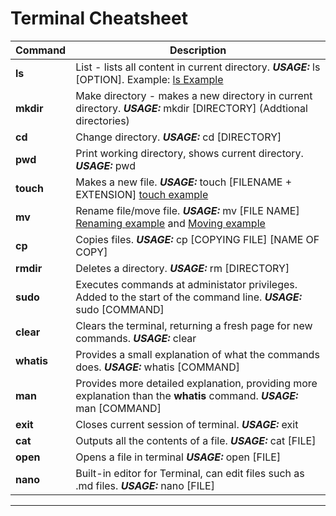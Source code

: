 # Terminal Cheatsheet

| Command | Description |
| ----------- | ----------- |
| **ls** | List - lists all content in current directory. ***USAGE:*** ls [OPTION]. Example: [ls Example](https://i.imgur.com/5Y7UgkH.png)|
| **mkdir** | Make directory - makes a new directory in current directory. ***USAGE:*** mkdir [DIRECTORY] (Addtional directories)|
| **cd** | Change directory. ***USAGE:*** cd [DIRECTORY]|
| **pwd** | Print working directory, shows current directory. ***USAGE:*** pwd|
| **touch** | Makes a new file. ***USAGE:*** touch [FILENAME + EXTENSION] [touch example](https://i.imgur.com/AO3MSnq.png)|
| **mv** | Rename file/move file. ***USAGE:*** mv [FILE NAME] [Renaming example](https://i.imgur.com/QzdRbe9.png) and [Moving example](https://i.imgur.com/Qb11CF1.png) |
| **cp** | Copies files. ***USAGE:*** cp [COPYING FILE] [NAME OF COPY] |
| **rmdir** | Deletes a directory. ***USAGE:*** rm [DIRECTORY] |
| **sudo** | Executes commands at administator privileges. Added to the start of the command line. ***USAGE:*** sudo [COMMAND]|
| **clear** | Clears the terminal, returning a fresh page for new commands. ***USAGE:*** clear |
| **whatis** | Provides a small explanation of what the commands does. ***USAGE:*** whatis [COMMAND] |
| **man** | Provides more detailed explanation, providing more explanation than the **whatis** command. ***USAGE:*** man [COMMAND] |
| **exit** | Closes current session of terminal. ***USAGE:*** exit |
| **cat** | Outputs all the contents of a file. ***USAGE:*** cat [FILE] |
| **open** | Opens a file in terminal ***USAGE:*** open [FILE]|
| **nano** | Built-in editor for Terminal, can edit files such as .md files. ***USAGE:*** nano [FILE] |
---
